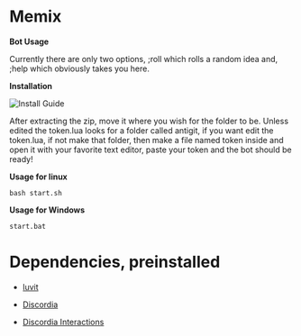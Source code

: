 <html>
<h1>Memix</h1>
</html>

**Bot Usage**

<html>
<p>Currently there are only two options, ;roll which rolls a random idea and, ;help which obviously takes you here.</p>
</html>

**Installation**

<html>
<img alt="Install Guide" src="https://unitedmemes.tk/Images/Memix/Memix%20Install.gif">
<p>After extracting the zip, move it where you wish for the folder to be. Unless edited the token.lua looks for a folder called antigit, if you want edit the token.lua, if not make that folder, then make a file named token inside and open it with your favorite text editor, paste your token and the bot should be ready!</p>
</html>

**Usage for linux**

```
bash start.sh
```

**Usage for Windows**

```
start.bat
```

<html>
<h1>Dependencies, preinstalled</h1>
<ul>
<li><a href="https://luvit.io/" target="\_blank">
<p>luvit</p>
</a></li>
<li><a href="https://github.com/SinisterRectus/Discordia" target="\_blank">
<p>Discordia</p>
</a></li>
<li><a href="https://github.com/Bilal2453/discordia-interactions" target="\_blank">
<p>Discordia Interactions</p>
</a></li>
</ul>
</html>
